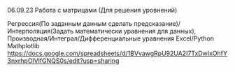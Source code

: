 06.09.23
Работа с матрицами (Для решения уровнений)

Регрессия(По заданным данным сделать предсказание)/Интерполяция(Задать математически уравнения для данных),
Производная/Интеграл/Дифференциальные уравнения
Excel/Python Mathplotlib
https://docs.google.com/spreadsheets/d/1BVvawgRpU92UA2I7TxDwIxOhfY3nxrhpOlVlfGNQS0s/edit?usp=sharing
